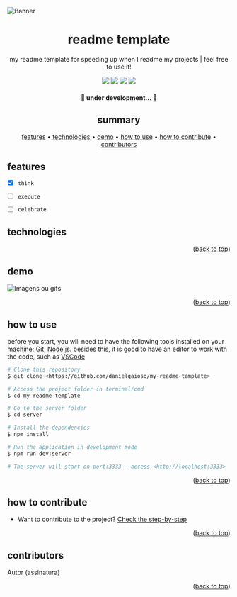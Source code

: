 ![Banner](link-interno)
<a name="readme-top"></a>
<h1 align="center">readme template</h1>
<p align="center">my readme template for speeding up when I readme my projects | feel free to use it!</p>


<div align="center">
    <img src="https://img.shields.io/static/v1?label=Follow me&message=danielgaioso&color=13171C&style=for-the-badge&logo=ghost&logoColor=white&labelColor=3823A3&link=http://left&link=http://right"/>
    <img src="https://img.shields.io/github/license/danielgaioso/my-readme-template?color=13171C&style=for-the-badge&logoColor=white&labelColor=3823A3"/>
    <img src="https://img.shields.io/github/stars/danielgaioso/my-readme-template?color=13171C&style=for-the-badge&logoColor=white&labelColor=3823A3"/>
    <img src="https://img.shields.io/github/forks/danielgaioso/my-readme-template?color=13171C&style=for-the-badge&logoColor=white&labelColor=3823A3"/>
</div>

<h4 align="center"> 
	🚧 under development...  🚧
</h4>
<h2 align="center">summary</h2>
<p align="center">
 <a href="#features">features</a> •
 <a href="#technologies">technologies</a> • 
 <a href="#demo">demo</a> • 
 <a href="#how-to-use">how to use</a> • 
 <a href="#how-to-contribute">how to contribute</a> •
 <a href="#how to contribute">contributors</a>
 </p>

## features

- [x] `think`

- [ ] `execute`

- [ ] `celebrate`

## technologies



<p align="right">(<a href="#readme-top">back to top</a>)</p>

## demo
![Imagens ou gifs](imgs/link)



<p align="right">(<a href="#readme-top">back to top</a>)</p>

## how to use <a name="how-to-use"></a>
before you start, you will need to have the following tools installed on your machine:
[Git](https://git-scm.com), [Node.js](https://nodejs.org/en/). 
besides this, it is good to have an editor to work with the code, such as [VSCode](https://code.visualstudio.com/)

```bash
# Clone this repository
$ git clone <https://github.com/danielgaioso/my-readme-template>

# Access the project folder in terminal/cmd
$ cd my-readme-template

# Go to the server folder
$ cd server

# Install the dependencies
$ npm install

# Run the application in development mode
$ npm run dev:server

# The server will start on port:3333 - access <http://localhost:3333>
```
<p align="right">(<a href="#readme-top">back to top</a>)</p>

## how to contribute <a name="how-to-contribute"></a>
- Want to contribute to the project? [Check the step-by-step](./CONTRIBUTING.md)

<p align="right">(<a href="#readme-top">back to top</a>)</p>

## contributors

Autor (assinatura)

<p align="right">(<a href="#readme-top">back to top</a>)</p>